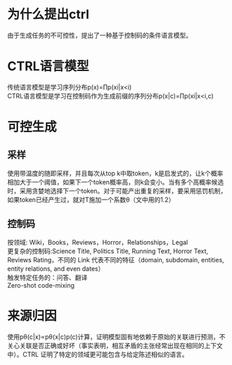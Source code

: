 # 为什么提出ctrl
由于生成任务的不可控性，提出了一种基于控制码的条件语言模型。
# CTRL语言模型
传统语言模型是学习序列分布p(x)=∏p(xi|x<i)<br>
CTRL语言模型是学习在控制码作为生成前缀的序列分布p(x|c)=∏p(xi|x<i,c)
# 可控生成
## 采样
使用带温度的随即采样，并且每次从top k中取token，k是启发式的，让k个概率相加大于一个阈值，如果下一个token概率高，则k会变小。当有多个高概率候选时，采用贪婪地选择下一个token。对于可能产出重复的采样，要采用惩罚机制，如果token已经产生过，就对T施加一个系数θ（文中用的1.2）
## 控制码
按领域: Wiki，Books，Reviews，Horror，Relationships，Legal<br>
更复杂的控制码:Science Title, Politics Title, Running Text, Horror Text, Reviews Rating，不同的 Link 代表不同的特征（domain, subdomain, entities, entity relations, and even dates）<br>
触发特定任务的：问答、翻译<br>
Zero-shot code-mixing<br>
# 来源归因
使用pθ(c|x)∝pθ(x|c)p(c)计算，证明模型固有地依赖于原始的关联进行预测，不关心关联是否正确或好坏（事实表明，相互矛盾的主张经常出现在相同的上下文中）。CTRL 证明了特定的领域更可能包含与给定陈述相似的语言。
